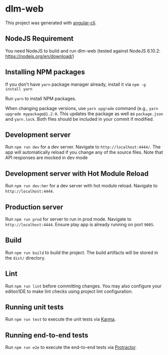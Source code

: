 <!---
  Copyright  (c) 2016-2017, Hortonworks Inc.  All rights reserved.
 
  Except as expressly permitted in a written agreement between you or your company
  and Hortonworks, Inc. or an authorized affiliate or partner thereof, any use,
  reproduction, modification, redistribution, sharing, lending or other exploitation
  of all or any part of the contents of this software is strictly prohibited.
-->
# dlm-web

This project was generated with [angular-cli](https://github.com/angular/angular-cli).

## NodeJS Requirement
You need NodeJS to build and run dlm-web (tested against NodeJS 6.10.2: https://nodejs.org/en/download/)

## Installing NPM packages
If you don't have `yarn` package manager already, install it via `npm -g install yarn`

Run `yarn` to install NPM packages.

When changing package versions, use `yarn upgrade` command (e.g., `yarn upgrade mypackage@1.2.0`.
This updates the package as well as `package.json` and `yarn.lock`.
Both files should be included in your commit if modified.


## Development server
Run `npm run dev` for a dev server. Navigate to `http://localhost:4444/`. The app will automatically reload if you change any of the source files. Note that API responses are mocked in dev mode
 

## Development server with Hot Module Reload
Run `npm run dev:hmr` for a dev server with hot module reload. Navigate to `http://localhost:4444`.

## Production server
Run `npm run prod` for server to run in prod mode. Navigate to `http://localhost:4444`. Ensure play app is already running on port `9005`.

## Build

Run `npm run build` to build the project. The build artifacts will be stored in the `dist/` directory.

## Lint
Run `npm run lint` before committing changes. You may also configure your editor/IDE to make lint checks using project lint configuration.

## Running unit tests

Run `npm run test` to execute the unit tests via [Karma](https://karma-runner.github.io).

## Running end-to-end tests

Run `npm run e2e` to execute the end-to-end tests via [Protractor](http://www.protractortest.org/).
